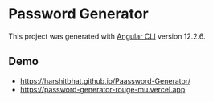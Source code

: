 # Password Generator

This project was generated with [Angular CLI](https://github.com/angular/angular-cli) version 12.2.6.

## Demo

- https://harshitbhat.github.io/Paassword-Generator/
- https://password-generator-rouge-mu.vercel.app
